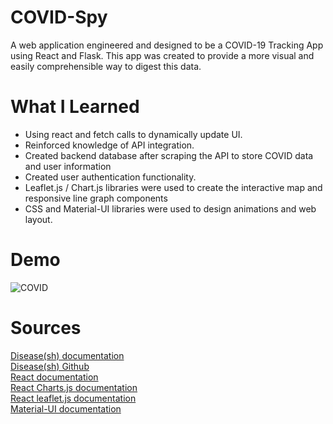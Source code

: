 <h1> COVID-Spy </h1>
   <p> A web application engineered and designed to be a COVID-19 Tracking App  
    using React and Flask. This app was created to provide a more visual and  
    easily comprehensible way to digest this data. </p>

# What I Learned
<ul>
    <li> Using react and fetch calls to dynamically update UI.</li>
    <li> Reinforced knowledge of API integration. </li>
    <li> Created backend database after scraping the API to store COVID data and  
    user information </li>
    <li> Created user authentication functionality. </li>
    <li> Leaflet.js / Chart.js libraries were used to create the interactive map and  
    responsive line graph components </li>
    <li> CSS and Material-UI libraries were used to design animations and web layout. </li>
</ul>

# Demo

![COVID](https://media.giphy.com/media/RWmouuhtk1OZFbFzc4/giphy.gif)

# Sources
<a href="https://disease.sh/docs/"> Disease(sh) documentation<a>  
<a href="https://github.com/disease-sh/API"> Disease(sh) Github<a>  
<a href="https://reactjs.org/docs/getting-started.html"> React documentation <a>  
<a href="https://www.chartjs.org/docs/latest/"> React Charts.js documentation<a>  
<a href="https://react-leaflet.js.org/docs/start-introduction"> React leaflet.js documentation<a>  
<a href="https://material-ui.com/getting-started/installation/"> Material-UI documentation<a>  